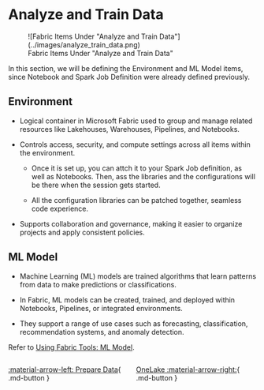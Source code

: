 # Analyze and Train Data

<figure markdown="span">
![Fabric Items Under "Analyze and Train Data"](../images/analyze_train_data.png)
<figcaption>Fabric Items Under "Analyze and Train Data"</figcaption>
</figure>

In this section, we will be defining the Environment and ML Model items, since Notebook and Spark Job Definition were already defined previously.

## Environment

- Logical container in Microsoft Fabric used to group and manage related resources like Lakehouses, Warehouses, Pipelines, and Notebooks.

- Controls access, security, and compute settings across all items within the environment.

     - Once it is set up, you can attch it to your Spark Job definition, as well as Notebooks. Then, ass the libraries and the configurations will be there when the session gets started.

     - All the configuration libraries can be patched together, seamless code experience.

- Supports collaboration and governance, making it easier to organize projects and apply consistent policies.

## ML Model

- Machine Learning (ML) models are trained algorithms that learn patterns from data to make predictions or classifications.

- In Fabric, ML models can be created, trained, and deployed within Notebooks, Pipelines, or integrated environments.

- They support a range of use cases such as forecasting, classification, recommendation systems, and anomaly detection.

Refer to [Using Fabric Tools: ML Model](../fabric_tools/ml_model.md).

<div style="display: flex; justify-content: space-between;" markdown="1">

[:material-arrow-left: Prepare Data](./prepare_data.md){ .md-button }

[OneLake :material-arrow-right:](./onelake.md){ .md-button }

</div>